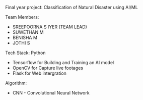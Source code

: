 Final year project:
Classification of Natural Disaster using AI/ML

Team Members:
* SREEPOORNA S IYER (TEAM LEAD)
* SUWETHAN M
* BENISHA M
* JOTHI S

Tech Stack:
Python 
  * Tensorflow for Building and Training an AI model
  * OpenCV for Capture live footages
  * Flask for Web intergration

Algorithm:
  * CNN - Convolutional Neural Network